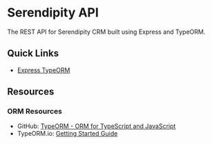 # Serendipity API

The REST API for Serendipity CRM built using Express and TypeORM.

## Quick Links

* [Express TypeORM](https://github.com/Robinyo/serendipity-api/tree/master/projects/express-typeorm)

## Resources 

### ORM Resources

* GitHub: [TypeORM - ORM for TypeScript and JavaScript](https://github.com/typeorm/typeorm)
* TypeORM.io: [Getting Started Guide](https://typeorm.io/#/)

